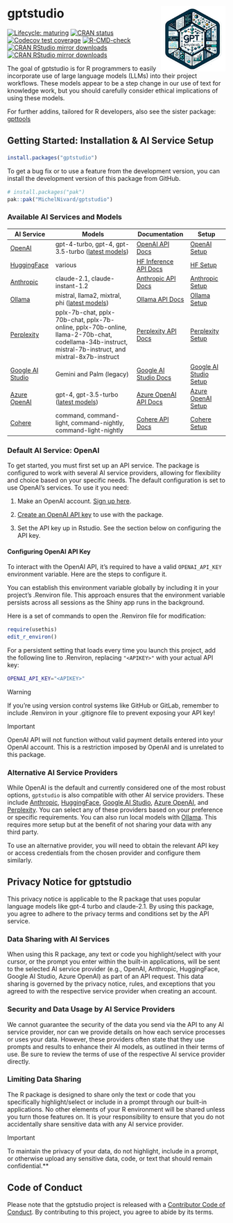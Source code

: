 
<!-- README.md is generated from README.Rmd. Please edit that file -->

# gptstudio <a href="https://michelnivard.github.io/gptstudio/"><img src="man/figures/logo.png" align="right" height="150"/>

<!-- badges: start -->

[![Lifecycle:
maturing](https://img.shields.io/badge/lifecycle-experimental-orange.svg)](https://lifecycle.r-lib.org/articles/stages.html#experimental)
[![CRAN
status](https://www.r-pkg.org/badges/version/gptstudio)](https://CRAN.R-project.org/package=gptstudio)
[![Codecov test
coverage](https://codecov.io/gh/MichelNivard/gptstudio/branch/main/graph/badge.svg)](https://app.codecov.io/gh/MichelNivard/gptstudio?branch=main)
[![R-CMD-check](https://github.com/MichelNivard/gptstudio/actions/workflows/R-CMD-check.yaml/badge.svg)](https://github.com/MichelNivard/gptstudio/actions/workflows/R-CMD-check.yaml)
[![CRAN RStudio mirror
downloads](http://cranlogs.r-pkg.org/badges/gptstudio)](https://www.r-pkg.org/pkg/gptstudio)
[![CRAN RStudio mirror
downloads](http://cranlogs.r-pkg.org/badges/grand-total/gptstudio)](https://www.r-pkg.org/pkg/gptstudio)

<!-- badges: end -->

The goal of gptstudio is for R programmers to easily incorporate use of
large language models (LLMs) into their project workflows. These models
appear to be a step change in our use of text for knowledge work, but
you should carefully consider ethical implications of using these
models.

For further addins, tailored for R developers, also see the sister
package: [gpttools](https://jameshwade.github.io/gpttools/)

## Getting Started: Installation & AI Service Setup

``` r
install.packages("gptstudio")
```

To get a bug fix or to use a feature from the development version, you
can install the development version of this package from GitHub.

``` r
# install.packages("pak")
pak::pak("MichelNivard/gptstudio")
```

### Available AI Services and Models

| AI Service                                                                                           | Models                                                                                                                                                 | Documentation                                                                                                                           | Setup                                                                                   |
|------------------------------------------------------------------------------------------------------|--------------------------------------------------------------------------------------------------------------------------------------------------------|-----------------------------------------------------------------------------------------------------------------------------------------|-----------------------------------------------------------------------------------------|
| [OpenAI](https://platform.openai.com)                                                                | gpt-4-turbo, gpt-4, gpt-3.5-turbo ([latest models](https://platform.openai.com/docs/models))                                                           | [OpenAI API Docs](https://platform.openai.com/docs/api-reference)                                                                       | [OpenAI Setup](https://michelnivard.github.io/gptstudio/articles/openai.html)           |
| [HuggingFace](https://huggingface.co/)                                                               | various                                                                                                                                                | [HF Inference API Docs](https://huggingface.co/docs/hub/models-inference)                                                               | [HF Setup](https://michelnivard.github.io/gptstudio/articles/huggingface.html)          |
| [Anthropic](https://docs.anthropic.com/claude/docs/guide-to-anthropics-prompt-engineering-resources) | claude-2.1, claude-instant-1.2                                                                                                                         | [Anthropic API Docs](https://docs.anthropic.com/claude/reference/getting-started-with-the-api)                                          | [Anthropic Setup](https://michelnivard.github.io/gptstudio/articles/anthropic.html)     |
| [Ollama](https://ollama.com/)                                                                        | mistral, llama2, mixtral, phi ([latest models](https://ollama.com/library))                                                                            | [Ollama API Docs](https://github.com/ollama/ollama/blob/main/docs/api.md)                                                               | [Ollama Setup](https://michelnivard.github.io/gptstudio/articles/ollama.html)           |
| [Perplexity](https://www.perplexity.ai)                                                              | pplx-7b-chat, pplx-70b-chat, pplx-7b-online, pplx-70b-online, llama-2-70b-chat, codellama-34b-instruct, mistral-7b-instruct, and mixtral-8x7b-instruct | [Perplexity API Docs](https://docs.perplexity.ai/reference/post_chat_completions)                                                       | [Perplexity Setup](https://michelnivard.github.io/gptstudio/articles/perplexity.html)   |
| [Google AI Studio](https://ai.google.dev/tutorials/ai-studio_quickstart)                             | Gemini and Palm (legacy)                                                                                                                               | [Google AI Studio Docs](https://ai.google.dev/docs)                                                                                     | [Google AI Studio Setup](https://michelnivard.github.io/gptstudio/articles/google.html) |
| [Azure OpenAI](https://learn.microsoft.com/en-us/azure/ai-services/openai/overview)                  | gpt-4, gpt-3.5-turbo ([latest models](https://learn.microsoft.com/en-us/azure/ai-services/openai/concepts/models#gpt-4-and-gpt-4-turbo-preview))       | [Azure OpenAI API Docs](https://learn.microsoft.com/en-us/azure/ai-services/openai/quickstart?tabs=command-line,python&pivots=rest-api) | [Azure OpenAI Setup](https://michelnivard.github.io/gptstudio/articles/azure.html)      |
| [Cohere](https://cohere.com/)                                                                        | command, command-light, command-nightly, command-light-nightly                                                                                         | [Cohere API Docs](https://docs.cohere.com/)                                                                                             | [Cohere Setup](https://michelnivard.github.io/gptstudio/articles/cohere.html)           |

### Default AI Service: OpenAI

To get started, you must first set up an API service. The package is
configured to work with several AI service providers, allowing for
flexibility and choice based on your specific needs. The default
configuration is set to use OpenAI’s services. To use it you need:

1.  Make an OpenAI account. [Sign up here](https://openai.com/api/).

2.  [Create an OpenAI API
    key](https://platform.openai.com/account/api-keys) to use with the
    package.

3.  Set the API key up in Rstudio. See the section below on configuring
    the API key.

#### Configuring OpenAI API Key

To interact with the OpenAI API, it’s required to have a valid
`OPENAI_API_KEY` environment variable. Here are the steps to configure
it.

You can establish this environment variable globally by including it in
your project’s .Renviron file. This approach ensures that the
environment variable persists across all sessions as the Shiny app runs
in the background.

Here is a set of commands to open the .Renviron file for modification:

``` r
require(usethis)
edit_r_environ()
```

For a persistent setting that loads every time you launch this project,
add the following line to .Renviron, replacing `"<APIKEY>"` with your
actual API key:

``` bash
OPENAI_API_KEY="<APIKEY>"
```

> [!WARNING]
> If you’re using version control systems like GitHub or GitLab,
> remember to include .Renviron in your .gitignore file
> to prevent exposing your API key!

> [!IMPORTANT]
> OpenAI API will not function without valid payment
> details entered into your OpenAI account.
> This is a restriction imposed by OpenAI and is unrelated to this package.

### Alternative AI Service Providers

While OpenAI is the default and currently considered one of the most
robust options, `gptstudio` is also compatible with other AI service
providers. These include [Anthropic](articles/anthropic.md),
[HuggingFace](articles/huggingface.md), [Google AI
Studio](articles/googleai.md), [Azure OpenAI](articles/azure.md), and
[Perplexity](articles/perplexity.md). You can select any of these
providers based on your preference or specific requirements. You can
also run local models with [Ollama](articles/ollama.md). This requires
more setup but at the benefit of not sharing your data with any third
party.

To use an alternative provider, you will need to obtain the relevant API
key or access credentials from the chosen provider and configure them
similarly.

## Privacy Notice for gptstudio

This privacy notice is applicable to the R package that uses popular
language models like gpt-4 turbo and claude-2.1. By using this package,
you agree to adhere to the privacy terms and conditions set by the API
service.

### Data Sharing with AI Services

When using this R package, any text or code you highlight/select with
your cursor, or the prompt you enter within the built-in applications,
will be sent to the selected AI service provider (e.g., OpenAI,
Anthropic, HuggingFace, Google AI Studio, Azure OpenAI) as part of an
API request. This data sharing is governed by the privacy notice, rules,
and exceptions that you agreed to with the respective service provider
when creating an account.

### Security and Data Usage by AI Service Providers

We cannot guarantee the security of the data you send via the API to any
AI service provider, nor can we provide details on how each service
processes or uses your data. However, these providers often state that
they use prompts and results to enhance their AI models, as outlined in
their terms of use. Be sure to review the terms of use of the respective
AI service provider directly.

### Limiting Data Sharing

The R package is designed to share only the text or code that you
specifically highlight/select or include in a prompt through our
built-in applications. No other elements of your R environment will be
shared unless you turn those features on. It is your responsibility to
ensure that you do not accidentally share sensitive data with any AI
service provider.

> [!IMPORTANT]
> To maintain the privacy of your data, do not highlight,
> include in a prompt, or otherwise upload any sensitive data, code, or
> text that should remain confidential.**

## Code of Conduct

Please note that the gptstudio project is released with a [Contributor
Code of
Conduct](https://github.com/MichelNivard/gptstudio/blob/main/.github/CODE_OF_CONDUCT.md).
By contributing to this project, you agree to abide by its terms.
